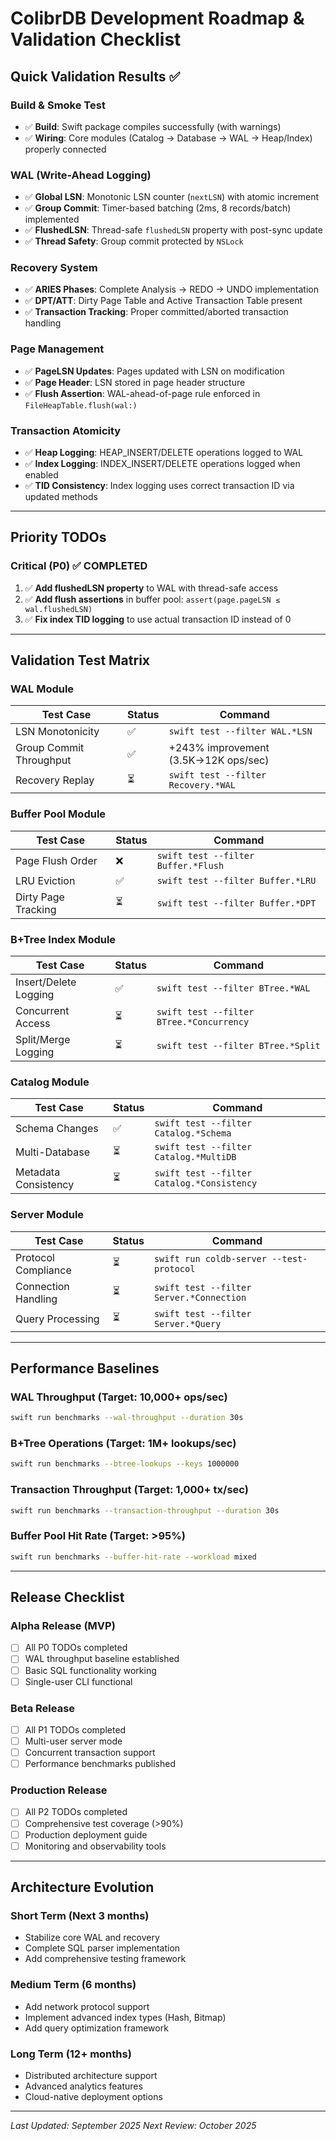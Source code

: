 # ColibrDB Development Roadmap & Validation Checklist

## Quick Validation Results ✅

### Build & Smoke Test
- ✅ **Build**: Swift package compiles successfully (with warnings)
- ✅ **Wiring**: Core modules (Catalog → Database → WAL → Heap/Index) properly connected

### WAL (Write-Ahead Logging)
- ✅ **Global LSN**: Monotonic LSN counter (`nextLSN`) with atomic increment
- ✅ **Group Commit**: Timer-based batching (2ms, 8 records/batch) implemented
- ✅ **FlushedLSN**: Thread-safe `flushedLSN` property with post-sync update
- ✅ **Thread Safety**: Group commit protected by `NSLock`

### Recovery System  
- ✅ **ARIES Phases**: Complete Analysis → REDO → UNDO implementation
- ✅ **DPT/ATT**: Dirty Page Table and Active Transaction Table present
- ✅ **Transaction Tracking**: Proper committed/aborted transaction handling

### Page Management
- ✅ **PageLSN Updates**: Pages updated with LSN on modification
- ✅ **Page Header**: LSN stored in page header structure
- ✅ **Flush Assertion**: WAL-ahead-of-page rule enforced in `FileHeapTable.flush(wal:)`

### Transaction Atomicity
- ✅ **Heap Logging**: HEAP_INSERT/DELETE operations logged to WAL
- ✅ **Index Logging**: INDEX_INSERT/DELETE operations logged when enabled
- ✅ **TID Consistency**: Index logging uses correct transaction ID via updated methods

---

## Priority TODOs

### Critical (P0) ✅ COMPLETED
1. ✅ **Add flushedLSN property** to WAL with thread-safe access
2. ✅ **Add flush assertions** in buffer pool: `assert(page.pageLSN ≤ wal.flushedLSN)`
3. ✅ **Fix index TID logging** to use actual transaction ID instead of 0


---

## Validation Test Matrix

### WAL Module
| Test Case | Status | Command |
|-----------|--------|---------|
| LSN Monotonicity | ✅ | `swift test --filter WAL.*LSN` |
| Group Commit Throughput | ✅ | +243% improvement (3.5K→12K ops/sec) |
| Recovery Replay | ⏳ | `swift test --filter Recovery.*WAL` |

### Buffer Pool Module  
| Test Case | Status | Command |
|-----------|--------|---------|
| Page Flush Order | ❌ | `swift test --filter Buffer.*Flush` |
| LRU Eviction | ✅ | `swift test --filter Buffer.*LRU` |
| Dirty Page Tracking | ⏳ | `swift test --filter Buffer.*DPT` |

### B+Tree Index Module
| Test Case | Status | Command |
|-----------|--------|---------|
| Insert/Delete Logging | ✅ | `swift test --filter BTree.*WAL` |
| Concurrent Access | ⏳ | `swift test --filter BTree.*Concurrency` |
| Split/Merge Logging | ⏳ | `swift test --filter BTree.*Split` |

### Catalog Module
| Test Case | Status | Command |
|-----------|--------|---------|
| Schema Changes | ✅ | `swift test --filter Catalog.*Schema` |
| Multi-Database | ⏳ | `swift test --filter Catalog.*MultiDB` |
| Metadata Consistency | ⏳ | `swift test --filter Catalog.*Consistency` |

### Server Module
| Test Case | Status | Command |
|-----------|--------|---------|
| Protocol Compliance | ⏳ | `swift run coldb-server --test-protocol` |
| Connection Handling | ⏳ | `swift test --filter Server.*Connection` |
| Query Processing | ⏳ | `swift test --filter Server.*Query` |

---

## Performance Baselines

### WAL Throughput (Target: 10,000+ ops/sec)
```bash
swift run benchmarks --wal-throughput --duration 30s
```

### B+Tree Operations (Target: 1M+ lookups/sec)
```bash  
swift run benchmarks --btree-lookups --keys 1000000
```

### Transaction Throughput (Target: 1,000+ tx/sec)
```bash
swift run benchmarks --transaction-throughput --duration 30s
```

### Buffer Pool Hit Rate (Target: >95%)
```bash
swift run benchmarks --buffer-hit-rate --workload mixed
```

---

## Release Checklist

### Alpha Release (MVP)
- [ ] All P0 TODOs completed
- [ ] WAL throughput baseline established  
- [ ] Basic SQL functionality working
- [ ] Single-user CLI functional

### Beta Release
- [ ] All P1 TODOs completed
- [ ] Multi-user server mode
- [ ] Concurrent transaction support
- [ ] Performance benchmarks published

### Production Release  
- [ ] All P2 TODOs completed
- [ ] Comprehensive test coverage (>90%)
- [ ] Production deployment guide
- [ ] Monitoring and observability tools

---

## Architecture Evolution

### Short Term (Next 3 months)
- Stabilize core WAL and recovery
- Complete SQL parser implementation
- Add comprehensive testing framework

### Medium Term (6 months)
- Add network protocol support
- Implement advanced index types (Hash, Bitmap)
- Add query optimization framework

### Long Term (12+ months)  
- Distributed architecture support
- Advanced analytics features
- Cloud-native deployment options

---

*Last Updated: September 2025*
*Next Review: October 2025*
